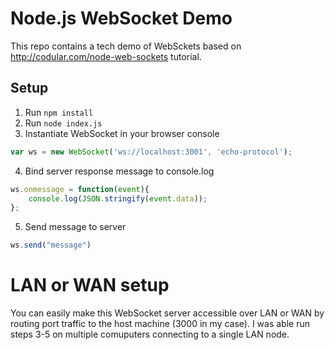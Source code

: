 # Node.js WebSocket Demo

This repo contains a tech demo of WebSckets based on http://codular.com/node-web-sockets tutorial.

## Setup

1. Run `npm install`
2. Run `node index.js`
3. Instantiate WebSocket in your browser console

``` javascript
var ws = new WebSocket('ws://localhost:3001', 'echo-protocol');
```

4. Bind server response message to console.log

``` javascript
ws.onmessage = function(event){ 
    console.log(JSON.stringify(event.data));
};
```

5. Send message to server

``` javascript
ws.send("message")
```

# LAN or WAN setup

You can easily make this WebSocket server accessible over LAN or WAN by routing port traffic to the host machine (3000 in my case).  I was able run steps 3-5 on multiple comuputers connecting to a single LAN node.
